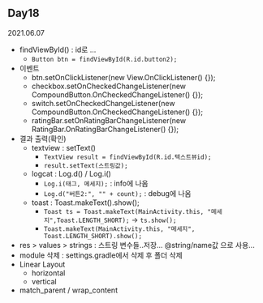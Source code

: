 ## Day18
2021.06.07

- findViewById() : id로 ...
  - `Button btn = findViewById(R.id.button2);`
- 이벤트
  - btn.setOnClickListener(new View.OnClickListener() {});
  - checkbox.setOnCheckedChangeListener(new CompoundButton.OnCheckedChangeListener() {});
  - switch.setOnCheckedChangeListener(new CompoundButton.OnCheckedChangeListener() {});
  - ratingBar.setOnRatingBarChangeListener(new RatingBar.OnRatingBarChangeListener() {});
- 결과 출력(확인)
  - textview : setText()
    - `TextView result = findViewById(R.id.텍스트뷰id);`
    - `result.setText(스트링값);`
  - logcat : Log.d() / Log.i()
    - `Log.i(태그, 메세지);` : info에 나옴
    - `Log.d("버튼2:", "" + count);` : debug에 나옴
  - toast : Toast.makeText().show();
    - `Toast ts = Toast.makeText(MainActivity.this, "메세지",Toast.LENGTH_SHORT);` -> `ts.show();`
    - `Toast.makeText(MainActivity.this, "메세지", Toast.LENGTH_SHORT).show();`
- res > values > strings : 스트링 변수들..저장... @string/name값 으로 사용...
- module 삭제 : settings.gradle에서 삭제 후 폴더 삭제
- Linear Layout
  - horizontal
  - vertical
- match_parent / wrap_content
